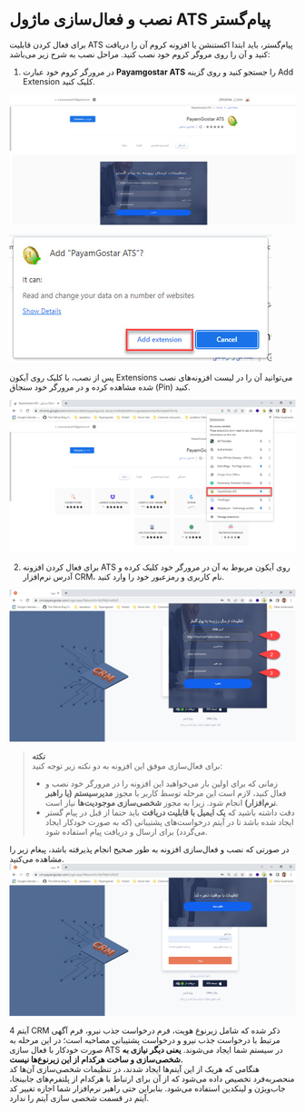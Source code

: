 # نصب و فعال‌سازی ماژول ATS پیام‌گستر
برای فعال کردن قابلیت ATS پیام‌گستر، باید ابتدا اکستنشن یا افزونه کروم آن را دریافت کنید و آن را روی مروگر کروم خود نصب کنید. مراحل نصب به شرح زیر می‌باشد:
1. در مرورگر کروم خود عبارت **Payamgostar ATS** را جستجو کنید و روی گزینه Add Extension کلیک کنید.

![جستجوی افزونه ATS پیام‌گستر](./Images/Payamgostar-ATS-extension.jpg)

![اضافه کردن افزونه ATS](./Images/Add-Payamgostar-ATS-Extension.jpg)

پس از نصب، با کلیک روی آیکون Extensions  می‌توانید آن را در لیست افزونه‌های نصب شده مشاهده کرده و در مرورگر خود سنجاق (Pin) کنید.

![مشاهده افزونه ATS در لیست افزونه‌های کروم](./Images/Pin-Payamgostar-ATS-Extension.jpg)

2. برای فعال کردن افزونه ATS روی آیکون مربوط به آن در مرورگر خود کلیک کرده و آدرس نرم‌افزار CRM، نام کاربری و رمزعبور خود را وارد کنید. 

![فعال کردن افزونه‌ی ATS در کروم](./Images/Payamgostar-ATS-Extension-SignUp.jpg)

> **نکته**<br>
> برای فعال‌سازی موفق این افزونه به دو نکته زیر توجه کنید:
> - زمانی که برای اولین بار می‌خواهید این افزونه را در مرورگر خود نصب و فعال کنید، لازم است این مرحله توسط کاربر با مجوز **مدیرسیستم (یا راهبر نرم‌افزار)** انجام شود. زیرا به مجوز **شخصی‌سازی موجودیت‌ها** نیاز است.
> - دقت داشته باشید که **یک ایمیل با قابلیت دریافت** باید حتما از قبل در پیام گستر ایجاد شده باشد تا در آیتم درخواست‌های پشتیبانی (که به صورت خودکار ایجاد می‌گردد) برای ارسال و دریافت پیام استفاده شود.

در صورتی که نصب و فعال‌سازی افزونه به طور صحیح انجام پذیرفته باشد، پیغام زیر را مشاهده می‌کنید.<br>
![فعال‌سازی موفق ATS](./Images/Successful-ATS-SignUp.jpg)

4 آیتم CRM ذکر شده که شامل زیرنوع هویت، فرم درخواست جذب نیرو، فرم آگهی مرتبط با درخواست جذب نیرو و درخواست پشتیبانی مصاحبه است؛ در این مرحله به صورت خودکار با فعال سازی ATS در سیستم شما ایجاد می‌شوند. **یعنی دیگر نیازی به شخصی‌سازی و ساخت هرکدام از این زیرنوع‌ها نیست.**<br>
هنگامی که هریک از این آیتم‌ها ایجاد شدند، در تنظیمات شخصی‌سازی آن‌ها کد منحصربه‌فرد تخصیص داده می‌شود که از آن برای ارتباط با هرکدام از پلتفرم‌های جابینجا، جاب‌ویژن و لینکدین استفاده می‌شود. بنابراین حتی راهبر نرم‌افزار شما اجازه تغییر کد آیتم در قسمت شخصی سازی آیتم را ندارد.


